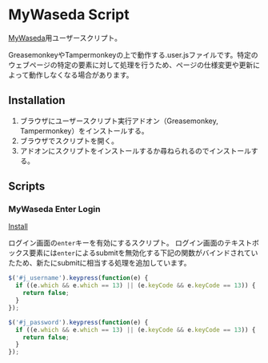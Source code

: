 # MyWaseda Script

[MyWaseda](https://my.waseda.jp/)用ユーザースクリプト。

GreasemonkeyやTampermonkeyの上で動作する.user.jsファイルです。特定のウェブページの特定の要素に対して処理を行うため、ページの仕様変更や更新によって動作しなくなる場合があります。

## Installation

1. ブラウザにユーザースクリプト実行アドオン（Greasemonkey, Tampermonkey）をインストールする。
2. ブラウザでスクリプトを開く。
3. アドオンにスクリプトをインストールするか尋ねられるのでインストールする。

## Scripts

### MyWaseda Enter Login

[Install](https://github.com/rdrgn/mywaseda-script/raw/master/mywaseda-enter-login.user.js)

ログイン画面の`enter`キーを有効にするスクリプト。
ログイン画面のテキストボックス要素には`enter`によるsubmitを無効化する下記の関数がバインドされていたため、新たにsubmitに相当する処理を追加しています。

```js
$('#j_username').keypress(function(e) {
  if ((e.which && e.which == 13) || (e.keyCode && e.keyCode == 13)) {
    return false;
  }
});

$('#j_password').keypress(function(e) {
  if ((e.which && e.which == 13) || (e.keyCode && e.keyCode == 13)) {
    return false;
  }
});
```
